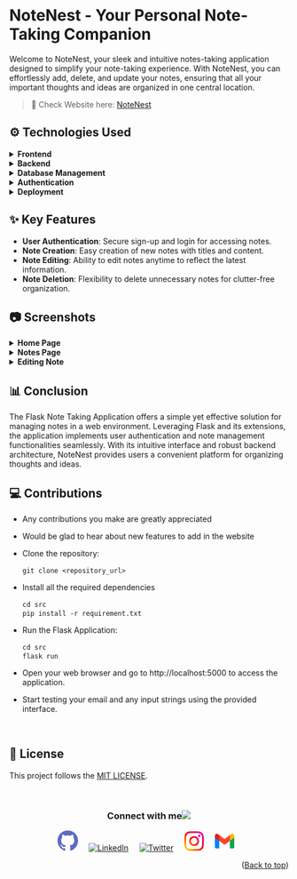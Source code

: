 # NoteNest - Your Personal Note-Taking Companion

Welcome to NoteNest, your sleek and intuitive notes-taking application designed to simplify your note-taking experience. With NoteNest, you can effortlessly add, delete, and update your notes, ensuring that all your important thoughts and ideas are organized in one central location.

> 🔗 Check Website here: [NoteNest](https://himanshuagarwal.pythonanywhere.com/)

## ⚙️ Technologies Used

<details>
<summary><b>Frontend</b></summary>
<br />    
    
- HTML, CSS, JavaScript
- Flask's templating system for dynamic HTML generation
  
</details>

<details>
<summary><b>Backend</b></summary>
<br />   
    
- Flask, SQLAlchemy, Python
- Flask-Login for user authentication
- Python for server-side logic and routing

</details>

<details>
<summary><b>Database Management</b></summary>
<br />   
    
- SQLAlchemy for seamless integration with Flask
- Hosted database on PythonAnywhere, a cloud-based platform

</details>

<details>
<summary><b>Authentication</b></summary>
<br />   
    
- Flask-Login for session-based authentication

</details>

<details>
<summary><b>Deployment</b></summary>
<br />   
    
- Hosted on PythonAnywhere
- Considered other deployment options like AWS, Heroku, or Azure for scalability

</details>

## ✨ Key Features

- **User Authentication**: Secure sign-up and login for accessing notes.
- **Note Creation**: Easy creation of new notes with titles and content.
- **Note Editing**: Ability to edit notes anytime to reflect the latest information.
- **Note Deletion**: Flexibility to delete unnecessary notes for clutter-free organization.

## 📷 Screenshots

<details>
  <summary><b>Home Page</b></summary>
  <br />
  <img src="https://github.com/himanshu-03/NoteNest/assets/97957777/bd724078-0f5e-4187-b259-30360c596131" style="width: 75%;">
</details>

<details>
  <summary><b>Notes Page</b></summary>
  <br />
  <img src="https://github.com/himanshu-03/NoteNest/assets/97957777/a05e3798-7c66-42b1-b5bd-26810a28f334" style="width: 75%;">
</details>

<details>
  <summary><b>Editing Note</b></summary>
  <br />
  <img src="https://github.com/himanshu-03/NoteNest/assets/97957777/8a5bca5f-c1e5-4b5f-9115-7352ad1dc6a8" style="width: 75%;">
</details>

## 📊 Conclusion

The Flask Note Taking Application offers a simple yet effective solution for managing notes in a web environment. Leveraging Flask and its extensions, the application implements user authentication and note management functionalities seamlessly. With its intuitive interface and robust backend architecture, NoteNest provides users a convenient platform for organizing thoughts and ideas.

## 💻 Contributions

- Any contributions you make are greatly appreciated
- Would be glad to hear about new features to add in the website
- Clone the repository:
    ```
    git clone <repository_url>
    ```
- Install all the required dependencies
    ```
    cd src
    pip install -r requirement.txt
    ```
- Run the Flask Application:
    ```
    cd src
    flask run
    ```
- Open your web browser and go to http://localhost:5000 to access the application.

- Start testing your email and any input strings using the provided interface.

<br />

## 🪪 License
This project follows the [MIT LICENSE](https://choosealicense.com/licenses/mit/).

<br />

<div align="center">
<h3> Connect with me<a href="https://gifyu.com/image/Zy2f"><img src="https://github.com/milaan9/milaan9/blob/main/Handshake.gif" width="50px"></a>
</h3> 
<p align="center">
    <a href="https://www.github.com/himanshu-03" target="_blank" rel="noreferrer"><img alt="Github" width="37px" src="https://github.com/himanshu-03/himanshu-03/raw/main/assets/socials/github.png"></a> &nbsp&nbsp&nbsp
    <a href="https://www.linkedin.com/in/agarwal-himanshu" target="_blank"><img alt="LinkedIn" width="35px" src="https://cdn.iconscout.com/icon/free/png-512/free-linkedin-189-721962.png?f=webp&w=256"></a> &nbsp&nbsp&nbsp
    <a href="https://twitter.com/hiimanshu_03" target="_blank"><img alt="Twitter" width="35px" src="https://freelogopng.com/images/all_img/1690643777twitter-x%20logo-png-white.png"></a> &nbsp&nbsp&nbsp
    <a href="https://www.instagram.com/_._hiimanshu_._" target="_blank"><img alt="Instagram" width="35px" src="https://github.com/himanshu-03/himanshu-03/raw/main/assets/socials/instagram.png"></a> &nbsp&nbsp&nbsp
    <a href="mailto:himanshuaaagarwal2002@gmail.com" target="_blank"><img alt="Gmail" width="35px" src="https://github.com/himanshu-03/himanshu-03/raw/main/assets/socials/gmail.png"></a>&nbsp&nbsp&nbsp
<p align="right">(<a href="#top">Back to top</a>)</p>
</p> 
